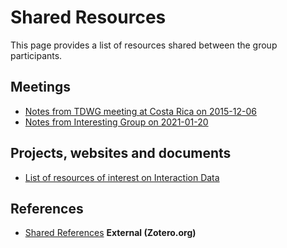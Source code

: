 # Shared Resources

This page provides a list of resources shared between the group participants. 

## Meetings

* [Notes from TDWG meeting at Costa Rica on 2015-12-06](resources/2016-12-06-notes-from-meeting-costa-rica.MD)
* [Notes from Interesting Group on 2021-01-20](resources/2021-01-20-notes-meeting.md)

## Projects, websites and documents
* [List of resources of interest on Interaction Data](resources/list-of-resources-of-interest-on-Interaction-Data.md)


## References
* [Shared References](https://www.zotero.org/groups/1554696/interaction_data) **External (Zotero.org)**

